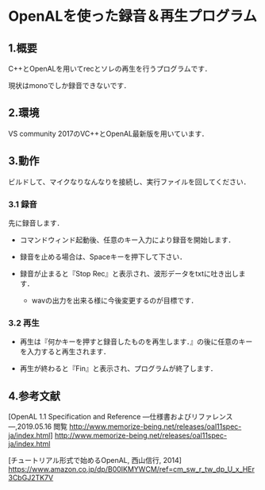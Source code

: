 ﻿# OpenALを使った録音＆再生プログラム
## 1.概要

C++とOpenALを用いてrecとソレの再生を行うプログラムです．

現状はmonoでしか録音できないです．


## 2.環境

VS community 2017のVC++とOpenAL最新版を用いています．

## 3.動作

ビルドして、マイクなりなんなりを接続し、実行ファイルを回してください．

### 3.1 録音

先に録音します．

- コマンドウィンド起動後、任意のキー入力により録音を開始します．

- 録音を止める場合は、Spaceキーを押下して下さい．

- 録音が止まると『Stop Rec』と表示され、波形データをtxtに吐き出します．

	- wavの出力を出来る様に今後変更するのが目標です．

### 3.2 再生

- 再生は『何かキーを押すと録音したものを再生します．』の後に任意のキーを入力すると再生されます．

- 再生が終わると『Fin』と表示され、プログラムが終了します．



## 4.参考文献

[OpenAL 1.1 Specification and Reference —仕様書およびリファレンス—,2019.05.16 閲覧 http://www.memorize-being.net/releases/oal11spec-ja/index.html] <http://www.memorize-being.net/releases/oal11spec-ja/index.html>

[チュートリアル形式で始めるOpenAL, 西山信行, 2014] <https://www.amazon.co.jp/dp/B00IKMYWCM/ref=cm_sw_r_tw_dp_U_x_HEr3CbGJ2TK7V>